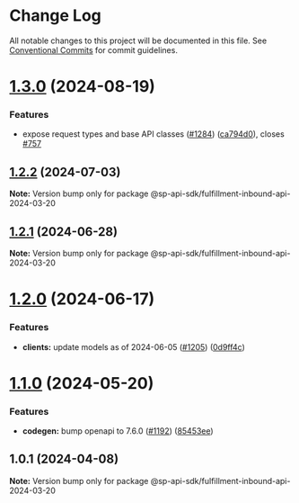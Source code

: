 # Change Log

All notable changes to this project will be documented in this file.
See [Conventional Commits](https://conventionalcommits.org) for commit guidelines.

# [1.3.0](https://github.com/bizon/selling-partner-api-sdk/compare/@sp-api-sdk/fulfillment-inbound-api-2024-03-20@1.2.2...@sp-api-sdk/fulfillment-inbound-api-2024-03-20@1.3.0) (2024-08-19)

### Features

* expose request types and base API classes ([#1284](https://github.com/bizon/selling-partner-api-sdk/issues/1284)) ([ca794d0](https://github.com/bizon/selling-partner-api-sdk/commit/ca794d023bcb7b0177de0fdae93ae1aaa7ac3670)), closes [#757](https://github.com/bizon/selling-partner-api-sdk/issues/757)

## [1.2.2](https://github.com/bizon/selling-partner-api-sdk/compare/@sp-api-sdk/fulfillment-inbound-api-2024-03-20@1.2.1...@sp-api-sdk/fulfillment-inbound-api-2024-03-20@1.2.2) (2024-07-03)

**Note:** Version bump only for package @sp-api-sdk/fulfillment-inbound-api-2024-03-20

## [1.2.1](https://github.com/bizon/selling-partner-api-sdk/compare/@sp-api-sdk/fulfillment-inbound-api-2024-03-20@1.2.0...@sp-api-sdk/fulfillment-inbound-api-2024-03-20@1.2.1) (2024-06-28)

**Note:** Version bump only for package @sp-api-sdk/fulfillment-inbound-api-2024-03-20

# [1.2.0](https://github.com/bizon/selling-partner-api-sdk/compare/@sp-api-sdk/fulfillment-inbound-api-2024-03-20@1.1.0...@sp-api-sdk/fulfillment-inbound-api-2024-03-20@1.2.0) (2024-06-17)

### Features

* **clients:** update models as of 2024-06-05 ([#1205](https://github.com/bizon/selling-partner-api-sdk/issues/1205)) ([0d9ff4c](https://github.com/bizon/selling-partner-api-sdk/commit/0d9ff4c555a895dc7eb5f7ec6b917d8021840493))

# [1.1.0](https://github.com/bizon/selling-partner-api-sdk/compare/@sp-api-sdk/fulfillment-inbound-api-2024-03-20@1.0.1...@sp-api-sdk/fulfillment-inbound-api-2024-03-20@1.1.0) (2024-05-20)

### Features

* **codegen:** bump openapi to 7.6.0 ([#1192](https://github.com/bizon/selling-partner-api-sdk/issues/1192)) ([85453ee](https://github.com/bizon/selling-partner-api-sdk/commit/85453ee82ef861547ddc34254a28a59aac6ccc96))

## 1.0.1 (2024-04-08)

**Note:** Version bump only for package @sp-api-sdk/fulfillment-inbound-api-2024-03-20
